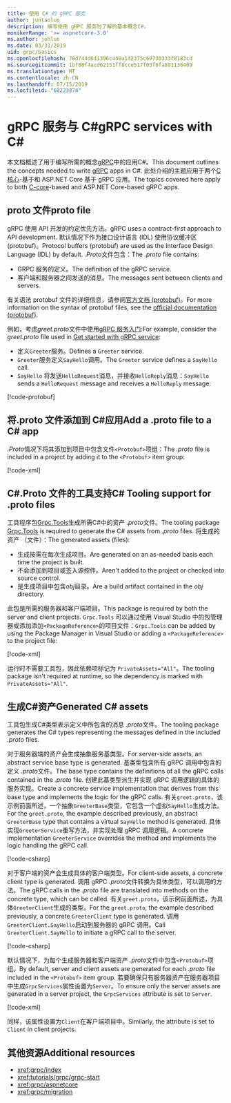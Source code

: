 ```yaml
---
title: 使用 C# 的 gRPC 服务
author: juntaoluo
description: 编写使用 gRPC 服务时了解的基本概念C#。
monikerRange: '>= aspnetcore-3.0'
ms.author: johluo
ms.date: 03/31/2019
uid: grpc/basics
ms.openlocfilehash: 78d744d641396c449a142375c69730333f8183cd
ms.sourcegitcommit: 1bf80f4acd62151ff8cce517f03f6fa891136409
ms.translationtype: MT
ms.contentlocale: zh-CN
ms.lasthandoff: 07/15/2019
ms.locfileid: "68223874"
---
```

# <a name="grpc-services-with-c"></a><span data-ttu-id="b08b0-103">gRPC 服务与 C\#</span><span class="sxs-lookup"><span data-stu-id="b08b0-103">gRPC services with C\#</span></span>

<span data-ttu-id="b08b0-104">本文档概述了用于编写所需的概念[gRPC](https://grpc.io/docs/guides/)中的应用C#。</span><span class="sxs-lookup"><span data-stu-id="b08b0-104">This document outlines the concepts needed to write [gRPC](https://grpc.io/docs/guides/) apps in C#.</span></span> <span data-ttu-id="b08b0-105">此处介绍的主题应用于两个[C 核心](https://grpc.io/blog/grpc-stacks)-基于和 ASP.NET Core 基于 gRPC 应用。</span><span class="sxs-lookup"><span data-stu-id="b08b0-105">The topics covered here apply to both [C-core](https://grpc.io/blog/grpc-stacks)-based and ASP.NET Core-based gRPC apps.</span></span>

## <a name="proto-file"></a><span data-ttu-id="b08b0-106">proto 文件</span><span class="sxs-lookup"><span data-stu-id="b08b0-106">proto file</span></span>

<span data-ttu-id="b08b0-107">gRPC 使用 API 开发的约定优先方法。</span><span class="sxs-lookup"><span data-stu-id="b08b0-107">gRPC uses a contract-first approach to API development.</span></span> <span data-ttu-id="b08b0-108">默认情况下作为接口设计语言 (IDL) 使用协议缓冲区 (protobuf)。</span><span class="sxs-lookup"><span data-stu-id="b08b0-108">Protocol buffers (protobuf) are used as the Interface Design Language (IDL) by default.</span></span> <span data-ttu-id="b08b0-109">*.Proto*文件包含：</span><span class="sxs-lookup"><span data-stu-id="b08b0-109">The *.proto* file contains:</span></span>

* <span data-ttu-id="b08b0-110">GRPC 服务的定义。</span><span class="sxs-lookup"><span data-stu-id="b08b0-110">The definition of the gRPC service.</span></span>
* <span data-ttu-id="b08b0-111">客户端和服务器之间发送的消息。</span><span class="sxs-lookup"><span data-stu-id="b08b0-111">The messages sent between clients and servers.</span></span>

<span data-ttu-id="b08b0-112">有关语法 protobuf 文件的详细信息，请参阅[官方文档 (protobuf)](https://developers.google.com/protocol-buffers/docs/proto3)。</span><span class="sxs-lookup"><span data-stu-id="b08b0-112">For more information on the syntax of protobuf files, see the [official documentation (protobuf)](https://developers.google.com/protocol-buffers/docs/proto3).</span></span>

<span data-ttu-id="b08b0-113">例如，考虑*greet.proto*文件中使用[gRPC 服务入门](xref:tutorials/grpc/grpc-start):</span><span class="sxs-lookup"><span data-stu-id="b08b0-113">For example, consider the *greet.proto* file used in [Get started with gRPC service](xref:tutorials/grpc/grpc-start):</span></span>

* <span data-ttu-id="b08b0-114">定义`Greeter`服务。</span><span class="sxs-lookup"><span data-stu-id="b08b0-114">Defines a `Greeter` service.</span></span>
* <span data-ttu-id="b08b0-115">`Greeter`服务定义`SayHello`调用。</span><span class="sxs-lookup"><span data-stu-id="b08b0-115">The `Greeter` service defines a `SayHello` call.</span></span>
* <span data-ttu-id="b08b0-116">`SayHello` 将发送`HelloRequest`消息，并接收`HelloReply`消息：</span><span class="sxs-lookup"><span data-stu-id="b08b0-116">`SayHello` sends a `HelloRequest` message and receives a `HelloReply` message:</span></span>

[!code-protobuf[](~/tutorials//grpc/grpc-start/sample/GrpcGreeter/Protos/greet.proto)]

## <a name="add-a-proto-file-to-a-c-app"></a><span data-ttu-id="b08b0-117">将.proto 文件添加到 C\#应用</span><span class="sxs-lookup"><span data-stu-id="b08b0-117">Add a .proto file to a C\# app</span></span>

<span data-ttu-id="b08b0-118">*.Proto*情况下将其添加到项目中包含文件`<Protobuf>`项组：</span><span class="sxs-lookup"><span data-stu-id="b08b0-118">The *.proto* file is included in a project by adding it to the `<Protobuf>` item group:</span></span>

[!code-xml[](~/tutorials/grpc/grpc-start/sample/GrpcGreeter/GrpcGreeter.csproj?highlight=2&range=7-9)]

## <a name="c-tooling-support-for-proto-files"></a><span data-ttu-id="b08b0-119">C#.Proto 文件的工具支持</span><span class="sxs-lookup"><span data-stu-id="b08b0-119">C# Tooling support for .proto files</span></span>

<span data-ttu-id="b08b0-120">工具程序包[Grpc.Tools](https://www.nuget.org/packages/Grpc.Tools/)生成所需C#中的资产 *.proto*文件。</span><span class="sxs-lookup"><span data-stu-id="b08b0-120">The tooling package [Grpc.Tools](https://www.nuget.org/packages/Grpc.Tools/) is required to generate the C# assets from *.proto* files.</span></span> <span data-ttu-id="b08b0-121">将生成的资产 （文件）：</span><span class="sxs-lookup"><span data-stu-id="b08b0-121">The generated assets (files):</span></span>

* <span data-ttu-id="b08b0-122">生成按需在每次生成项目。</span><span class="sxs-lookup"><span data-stu-id="b08b0-122">Are generated on an as-needed basis each time the project is built.</span></span>
* <span data-ttu-id="b08b0-123">不会添加到项目或签入源控件。</span><span class="sxs-lookup"><span data-stu-id="b08b0-123">Aren't added to the project or checked into source control.</span></span>
* <span data-ttu-id="b08b0-124">是生成项目中包含*obj*目录。</span><span class="sxs-lookup"><span data-stu-id="b08b0-124">Are a build artifact contained in the *obj* directory.</span></span>

<span data-ttu-id="b08b0-125">此包是所需的服务器和客户端项目。</span><span class="sxs-lookup"><span data-stu-id="b08b0-125">This package is required by both the server and client projects.</span></span> <span data-ttu-id="b08b0-126">`Grpc.Tools` 可以通过使用 Visual Studio 中的包管理器或添加添加`<PackageReference>`的项目文件：</span><span class="sxs-lookup"><span data-stu-id="b08b0-126">`Grpc.Tools` can be added by using the Package Manager in Visual Studio or adding a `<PackageReference>` to the project file:</span></span>

[!code-xml[](~/tutorials/grpc/grpc-start/sample/GrpcGreeter/GrpcGreeter.csproj?highlight=1&range=15)]

<span data-ttu-id="b08b0-127">运行时不需要工具包，因此依赖项标记为 `PrivateAssets="All"`。</span><span class="sxs-lookup"><span data-stu-id="b08b0-127">The tooling package isn't required at runtime, so the dependency is marked with `PrivateAssets="All"`.</span></span>

## <a name="generated-c-assets"></a><span data-ttu-id="b08b0-128">生成C#资产</span><span class="sxs-lookup"><span data-stu-id="b08b0-128">Generated C# assets</span></span>

<span data-ttu-id="b08b0-129">工具包生成C#类型表示定义中所包含的消息 *.proto*文件。</span><span class="sxs-lookup"><span data-stu-id="b08b0-129">The tooling package generates the C# types representing the messages defined in the included *.proto* files.</span></span>

<span data-ttu-id="b08b0-130">对于服务器端的资产会生成抽象服务基类型。</span><span class="sxs-lookup"><span data-stu-id="b08b0-130">For server-side assets, an abstract service base type is generated.</span></span> <span data-ttu-id="b08b0-131">基类型包含所有 gRPC 调用中包含的定义 *.proto*文件。</span><span class="sxs-lookup"><span data-stu-id="b08b0-131">The base type contains the definitions of all the gRPC calls contained in the *.proto* file.</span></span> <span data-ttu-id="b08b0-132">创建此基类型派生并实现 gRPC 调用逻辑的具体的服务实现。</span><span class="sxs-lookup"><span data-stu-id="b08b0-132">Create a concrete service implementation that derives from this base type and implements the logic for the gRPC calls.</span></span> <span data-ttu-id="b08b0-133">有关`greet.proto`，该示例前面所述，一个抽象`GreeterBase`类型，它包含一个虚拟`SayHello`生成方法。</span><span class="sxs-lookup"><span data-stu-id="b08b0-133">For the `greet.proto`, the example described previously, an abstract `GreeterBase` type that contains a virtual `SayHello` method is generated.</span></span> <span data-ttu-id="b08b0-134">具体实现`GreeterService`重写方法，并实现处理 gRPC 调用逻辑。</span><span class="sxs-lookup"><span data-stu-id="b08b0-134">A concrete implementation `GreeterService` overrides the method and implements the logic handling the gRPC call.</span></span>

[!code-csharp[](~/tutorials//grpc/grpc-start/sample/GrpcGreeter/Services/GreeterService.cs?name=snippet)]

<span data-ttu-id="b08b0-135">对于客户端的资产会生成具体的客户端类型。</span><span class="sxs-lookup"><span data-stu-id="b08b0-135">For client-side assets, a concrete client type is generated.</span></span> <span data-ttu-id="b08b0-136">调用 gRPC *.proto*文件转换为具体类型，可以调用的方法。</span><span class="sxs-lookup"><span data-stu-id="b08b0-136">The gRPC calls in the *.proto* file are translated into methods on the concrete type, which can be called.</span></span> <span data-ttu-id="b08b0-137">有关`greet.proto`，该示例前面所述，为具体`GreeterClient`生成的类型。</span><span class="sxs-lookup"><span data-stu-id="b08b0-137">For the `greet.proto`, the example described previously, a concrete `GreeterClient` type is generated.</span></span> <span data-ttu-id="b08b0-138">调用`GreeterClient.SayHello`启动到服务器的 gRPC 调用。</span><span class="sxs-lookup"><span data-stu-id="b08b0-138">Call `GreeterClient.SayHello` to initiate a gRPC call to the server.</span></span>

[!code-csharp[](~/tutorials//grpc/grpc-start/sample/GrpcGreeterClient/Program.cs?highlight=5-8&name=snippet)]

<span data-ttu-id="b08b0-139">默认情况下，为每个生成服务器和客户端资产 *.proto*文件中包含`<Protobuf>`项组。</span><span class="sxs-lookup"><span data-stu-id="b08b0-139">By default, server and client assets are generated for each *.proto* file included in the `<Protobuf>` item group.</span></span> <span data-ttu-id="b08b0-140">若要确保只有服务器资产在服务器项目中生成`GrpcServices`属性设置为`Server`。</span><span class="sxs-lookup"><span data-stu-id="b08b0-140">To ensure only the server assets are generated in a server project, the `GrpcServices` attribute is set to `Server`.</span></span>

[!code-xml[](~/tutorials//grpc/grpc-start/sample/GrpcGreeter/GrpcGreeter.csproj?highlight=2&range=7-9)]

<span data-ttu-id="b08b0-141">同样，该属性设置为`Client`在客户端项目中。</span><span class="sxs-lookup"><span data-stu-id="b08b0-141">Similarly, the attribute is set to `Client` in client projects.</span></span>

## <a name="additional-resources"></a><span data-ttu-id="b08b0-142">其他资源</span><span class="sxs-lookup"><span data-stu-id="b08b0-142">Additional resources</span></span>

* <xref:grpc/index>
* <xref:tutorials/grpc/grpc-start>
* <xref:grpc/aspnetcore>
* <xref:grpc/migration>
